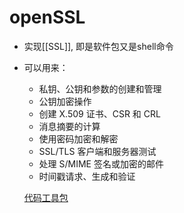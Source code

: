 # openSSL

- 实现[[SSL]], 即是软件包又是shell命令
- 可以用来： 
  - 私钥、公钥和参数的创建和管理
  - 公钥加密操作
  - 创建 X.509 证书、CSR 和 CRL
  - 消息摘要的计算
  - 使用密码加密和解密
  - SSL/TLS 客户端和服务器测试
  - 处理 S/MIME 签名或加密的邮件
  - 时间戳请求、生成和验证
  
  [代码工具包](openSSL_library.md)